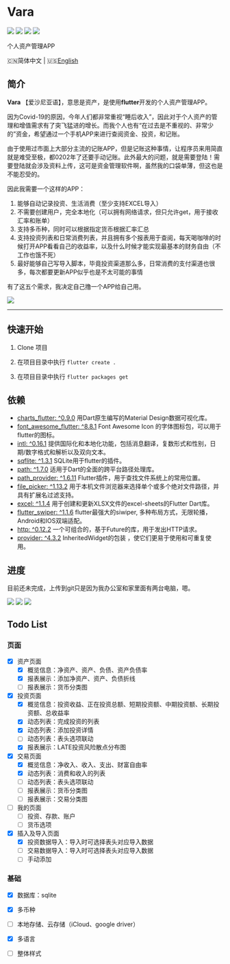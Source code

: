 # Vara
![](https://img.shields.io/badge/Toolkit-Flutter-blue.svg)  ![](https://img.shields.io/badge/Language-Dart-orange.svg)  ![](https://img.shields.io/apm/l/vim-mode)  ![](https://img.shields.io/badge/Process-Developing-blueviolet.svg)

 个人资产管理APP

 🇨🇳简体中文 | 🇺🇸[English](https://github.com/wellmoonloft/vara)

## 简介

**Vara** 【爱沙尼亚语】，意思是资产，是使用**flutter**开发的个人资产管理APP。

因为Covid-19的原因，今年人们都非常重视“睡后收入”，因此对于个人资产的管理和增值需求有了突飞猛进的增长。而我个人也有“在过去是不重视的、非常少的”资金，希望通过一个手机APP来进行查阅资金、投资，和记账。

由于使用过市面上大部分主流的记账APP，但是记账这种事情，让程序员来用简直就是难受至极，都0202年了还要手动记账。此外最大的问题，就是需要登陆！需要登陆就会涉及资料上传，这可是资金管理软件啊，虽然我的口袋单薄，但这也是不能忍受的。

因此我需要一个这样的APP：
1. 能够自动记录投资、生活消费（至少支持EXCEL导入）
2. 不需要创建用户，完全本地化（可以拥有网络请求，但只允许get，用于接收汇率和账单）
3. 支持多币种，同时可以根据指定货币根据汇率汇总
4. 支持投资列表和日常消费列表，并且拥有多个报表用于查阅，每天喝咖啡的时候打开APP看看自己的收益率，以及什么时候才能实现最基本的财务自由（不工作也饿不死）
5. 最好能够自己写导入脚本，毕竟投资渠道那么多，日常消费的支付渠道也很多，每次都要更新APP似乎也是不太可能的事情

有了这五个需求，我决定自己撸一个APP给自己用。

![](https://gitee.com/wellmoonloft/images/raw/master/20200811223018.png)

------------------------------

## 快速开始

1. Clone 项目

2. 在项目目录中执行 `flutter create . `

3. 在项目目录中执行 `flutter packages get`


## 依赖

- [charts_flutter: ^0.9.0](https://pub.dev/packages/charts_flutter) 用Dart原生编写的Material Design数据可视化库。
- [font_awesome_flutter: ^8.8.1](https://pub.dev/packages/font_awesome_flutter) Font Awesome Icon 的字体图标包，可以用于flutter的图标。
- [intl: ^0.16.1](https://pub.dev/packages/intl) 提供国际化和本地化功能，包括消息翻译，复数形式和性别，日期/数字格式和解析以及双向文本。
- [sqflite: ^1.3.1](https://pub.dev/packages/sqflite) SQLite用于flutter的插件。
- [path: ^1.7.0](https://pub.dev/packages/path) 适用于Dart的全面的跨平台路径处理库。
- [path_provider: ^1.6.11](https://pub.dev/packages/path_provider) Flutter插件，用于查找文件系统上的常用位置。
- [file_picker: ^1.13.2](https://pub.dev/packages/file_picker) 用于本机文件浏览器来选择单个或多个绝对文件路径，并具有扩展名过滤支持。
- [excel: ^1.1.4](https://pub.dev/packages/excel) 用于创建和更新XLSX文件的excel-sheets的Flutter Dart库。
- [flutter_swiper: ^1.1.6](https://pub.dev/packages/flutter_swiper) flutter最强大的siwiper, 多种布局方式，无限轮播，Android和IOS双端适配。
- [http: ^0.12.2](https://pub.dev/packages/http) 一个可组合的，基于Future的库，用于发出HTTP请求。
- [provider: ^4.3.2](https://pub.dev/packages/provider) InheritedWidget的包装 ，使它们更易于使用和可重复使用。

## 进度

目前还未完成，上传到git只是因为我办公室和家里面有两台电脑，嗯。

![](https://gitee.com/wellmoonloft/images/raw/master/20200820003452.png)
![](https://gitee.com/wellmoonloft/images/raw/master/20200820003506.png)
![](https://gitee.com/wellmoonloft/images/raw/master/20200818220058.jpg)

## Todo List 

### 页面  
 
- [x] 资产页面  
  - [x] 概览信息：净资产、资产、负债、资产负债率
  - [x] 报表展示：添加净资产、资产、负债折线
  - [ ] 报表展示：货币分类图  
- [x] 投资页面  
  - [x] 概览信息：投资收益、正在投资总额、短期投资额、中期投资额、长期投资额、总收益率
  - [x] 动态列表：完成投资的列表 
  - [x] 动态列表：添加投资详情      
  - [ ] 动态列表：表头选项联动  
  - [x] 报表展示：LATE投资风险散点分布图   
- [x] 交易页面  
  - [x] 概览信息：净收入、收入、支出、财富自由率
  - [x] 动态列表：消费和收入的列表    
  - [ ] 动态列表：表头选项联动 
  - [ ] 报表展示：货币分类图  
  - [ ] 报表展示：交易分类图            
- [ ] 我的页面  
  - [ ] 投资、存款、账户  
  - [ ] 货币选项  
- [x] 插入及导入页面
  - [x] 投资数据导入：导入时可选择表头对应导入数据
  - [ ] 交易数据导入：导入时可选择表头对应导入数据
  - [ ] 手动添加 

### 基础  
- [x] 数据库：sqlite
- [x] 多币种
- [ ] 本地存储、云存储（iCloud、google driver）
- [x] 多语言
- [ ] 整体样式


